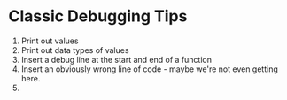 # Classic Debugging Tips

1. Print out values
2. Print out data types of values
3. Insert a debug line at the start and end of a function
4. Insert an obviously wrong line of code - maybe we're not even getting here.
5. 
<!--stackedit_data:
eyJoaXN0b3J5IjpbMTgwNTYxNjM1OF19
-->